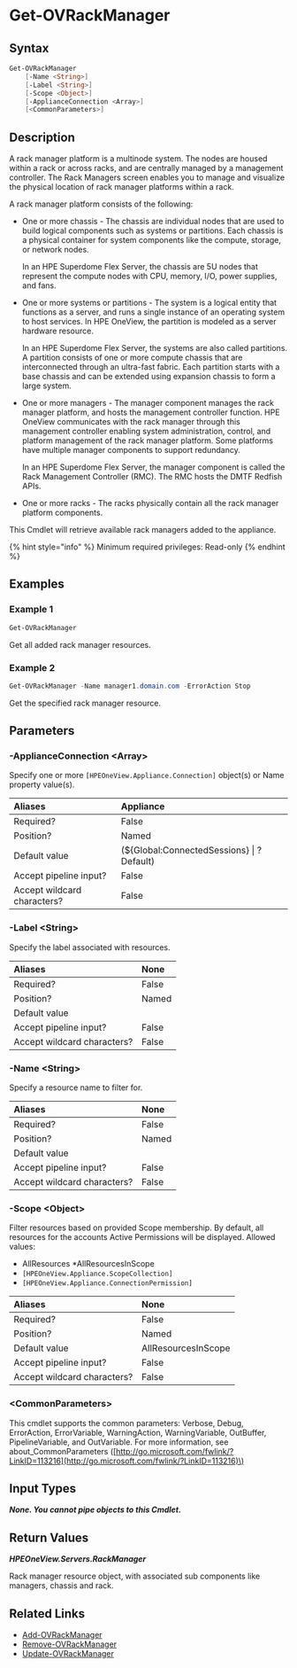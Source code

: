 ﻿---
description: Get claimed rack manage resource.
---

# Get-OVRackManager

## Syntax

```powershell
Get-OVRackManager
    [-Name <String>]
    [-Label <String>]
    [-Scope <Object>]
    [-ApplianceConnection <Array>]
    [<CommonParameters>]
```

## Description

A rack manager platform is a multinode system. The nodes are housed within a rack or across racks, and are centrally managed by a management controller. The Rack Managers screen enables you to manage and visualize the physical location of rack manager platforms within a rack.

A rack manager platform consists of the following:

* One or more chassis - The chassis are individual nodes that are used to build logical components such as systems or partitions. Each chassis is a physical container for system components like the compute, storage, or network nodes.

     In an HPE Superdome Flex Server, the chassis are 5U nodes that represent the compute nodes with CPU, memory, I/O, power supplies, and fans.

* One or more systems or partitions - The system is a logical entity that functions as a server, and runs a single instance of an operating system to host services. In HPE OneView, the partition is modeled as a server hardware resource.

     In an HPE Superdome Flex Server, the systems are also called partitions. A partition consists of one or more compute chassis that are interconnected through an ultra-fast fabric. Each partition starts with a base chassis and can be extended using expansion chassis to form a large system.

* One or more managers - The manager component manages the rack manager platform, and hosts the management controller function. HPE OneView communicates with the rack manager through this management controller enabling system administration, control, and platform management of the rack manager platform. Some platforms have multiple manager components to support redundancy.

     In an HPE Superdome Flex Server, the manager component is called the Rack Management Controller (RMC). The RMC hosts the DMTF Redfish APIs.

* One or more racks - The racks physically contain all the rack manager platform components.

This Cmdlet will retrieve available rack managers added to the appliance.

{% hint style="info" %}
Minimum required privileges: Read-only
{% endhint %}

## Examples

###  Example 1 

```powershell
Get-OVRackManager
```

Get all added rack manager resources.

###  Example 2 

```powershell
Get-OVRackManager -Name manager1.domain.com -ErrorAction Stop
```

Get the specified rack manager resource.

## Parameters

### -ApplianceConnection &lt;Array&gt;

Specify one or more `[HPEOneView.Appliance.Connection]` object(s) or Name property value(s).

| Aliases | Appliance |
| :--- | :--- |
| Required? | False |
| Position? | Named |
| Default value | (${Global:ConnectedSessions} &vert; ? Default) |
| Accept pipeline input? | False |
| Accept wildcard characters? | False |

### -Label &lt;String&gt;

Specify the label associated with resources.

| Aliases | None |
| :--- | :--- |
| Required? | False |
| Position? | Named |
| Default value |  |
| Accept pipeline input? | False |
| Accept wildcard characters? | False |

### -Name &lt;String&gt;

Specify a resource name to filter for.

| Aliases | None |
| :--- | :--- |
| Required? | False |
| Position? | Named |
| Default value |  |
| Accept pipeline input? | False |
| Accept wildcard characters? | False |

### -Scope &lt;Object&gt;

Filter resources based on provided Scope membership.  By default, all resources for the accounts Active Permissions will be displayed.  Allowed values:

* AllResources
    *AllResourcesInScope
* `[HPEOneView.Appliance.ScopeCollection]`
* `[HPEOneView.Appliance.ConnectionPermission]`

| Aliases | None |
| :--- | :--- |
| Required? | False |
| Position? | Named |
| Default value | AllResourcesInScope |
| Accept pipeline input? | False |
| Accept wildcard characters? | False |

### &lt;CommonParameters&gt;

This cmdlet supports the common parameters: Verbose, Debug, ErrorAction, ErrorVariable, WarningAction, WarningVariable, OutBuffer, PipelineVariable, and OutVariable. For more information, see about\_CommonParameters \([http://go.microsoft.com/fwlink/?LinkID=113216](http://go.microsoft.com/fwlink/?LinkID=113216)\)

## Input Types

_**None.  You cannot pipe objects to this Cmdlet.**_

## Return Values

_**HPEOneView.Servers.RackManager**_

Rack manager resource object, with associated sub components like managers, chassis and rack.

## Related Links

* [Add-OVRackManager](add-ovrackmanager.md)
* [Remove-OVRackManager](remove-ovrackmanager.md)
* [Update-OVRackManager](update-ovrackmanager.md)
